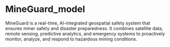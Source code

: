 # MineGuard_model
MineGuard is a real-time, AI-integrated geospatial safety system that ensures miner safety and disaster preparedness. It combines satellite data, remote sensing, predictive analytics, and emergency systems to proactively monitor, analyze, and respond to hazardous mining conditions.
